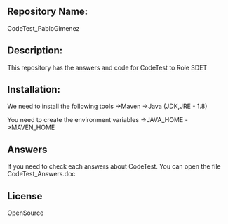 ## Repository Name: 
CodeTest_PabloGimenez

## Description:
This repository has the answers and code for CodeTest to Role SDET

## Installation:
We need to install the following tools
->Maven
->Java (JDK,JRE - 1.8)

You need to create the environment variables
->JAVA_HOME
->MAVEN_HOME

## Answers
If you need to check each answers about CodeTest. You can open the file CodeTest_Answers.doc

## License 
OpenSource



